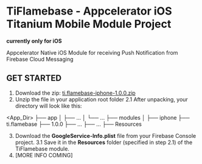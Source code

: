 # TiFlamebase - Appcelerator iOS Titanium Mobile Module Project

**currently only for iOS**

Appcelerator Native iOS Module for receiving Push Notification from Firebase Cloud Messaging

## GET STARTED

1. Download the zip: [ti.flamebase-iphone-1.0.0.zip](https://github.com/asyncerror/TiFlamebase/blob/master/iphone/ti.flamebase-iphone-1.0.0.zip)
2. Unzip the file in your application root folder
2.1 After unpacking, your directory will look like this:

<App_Dir>
├── app
│   ├── ...
│   └── ...
├── modules 
│   ├── iphone
	├── ti.flamebase
	    ├──	1.0.0
	    	├── ...
		├── ...
		├── Resources
	
3. Download the **GoogleService-Info.plist** file from your Firebase Console project.
3.1 Save it in the **Resources** folder (specified in step 2.1) of the TiFlamebase module.
4. [MORE INFO COMING]
